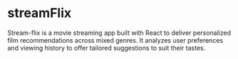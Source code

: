 # streamFlix
Stream-flix is a movie streaming app built with React to deliver personalized film recommendations across mixed genres.  It analyzes user preferences and viewing history to offer tailored suggestions to suit their tastes. 
